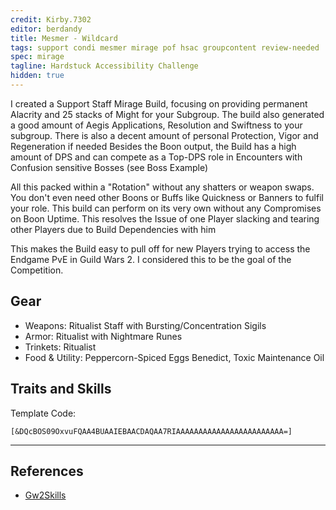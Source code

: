 ```yaml
---
credit: Kirby.7302
editor: berdandy
title: Mesmer - Wildcard
tags: support condi mesmer mirage pof hsac groupcontent review-needed
spec: mirage
tagline: Hardstuck Accessibility Challenge
hidden: true
---
```


I created a Support Staff Mirage Build, focusing on providing permanent Alacrity and 25 stacks of Might for your Subgroup. The build also generated a good amount of Aegis Applications, Resolution and Swiftness to your subgroup. There is also a decent amount of personal Protection, Vigor and Regeneration if needed
Besides the Boon output, the Build has a high amount of DPS and can compete as a Top-DPS role in Encounters with Confusion sensitive Bosses (see Boss Example)

All this packed within a "Rotation" without any shatters or weapon swaps. You don't even need other Boons or Buffs like Quickness or Banners to fulfil your role. This build can perform on its very own without any Compromises on Boon Uptime.
This resolves the Issue of one Player slacking and tearing other Players due to Build Dependencies with him

This makes the Build easy to pull off for new Players trying to access the Endgame PvE in Guild Wars 2. I considered this to be the goal of the Competition.

## Gear

- Weapons: Ritualist Staff with Bursting/Concentration Sigils
- Armor: Ritualist with Nightmare Runes
- Trinkets: Ritualist
- Food & Utility: Peppercorn-Spiced Eggs Benedict, Toxic Maintenance Oil

## Traits and Skills

Template Code:

`[&DQcBOS09OxvuFQAA4BUAAIEBAACDAQAA7RIAAAAAAAAAAAAAAAAAAAAAAAA=]`

---

<div
  data-armory-embed='skills'
  data-armory-ids='40200,41065,10232,10234,29519'
>
</div>
<div
  data-armory-embed='specializations'
  data-armory-ids='1,45,59'
  data-armory-1-traits='701,1960,704'
  data-armory-45-traits='670,669,1687'
  data-armory-59-traits='2110,2174,2070'
>
</div>
<script async src='https://unpkg.com/armory-embeds@^0.x.x/armory-embeds.js'></script>



## References

- [Gw2Skills](http://de.gw2skills.net/editor/?PigAYZlRwiYIsE2IWyP9vNA-zRJYyRBfZkeC0RBI8lQcd5/pBkBoxEfVA-e)
